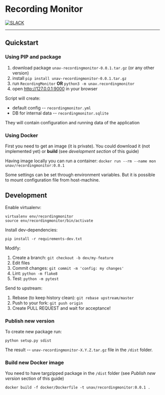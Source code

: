 # Recording Monitor

[![SLACK](https://img.shields.io/badge/slack-50/2-pink.svg)](https://xrvflgrp001.slack.com)

----------------------------------------

## Quickstart

### Using PIP and package

1. download package `unav-recordingmonitor-0.0.1.tar.gz` (or any other version)
2. install `pip install unav-recordingmonitor-0.0.1.tar.gz`
3. run `RecordingMonitor` **OR** `python3 -m unav.recordingmonitor`
4. open http://127.0.0.1:9000 in your browser

Script will create:

- default config -- `recordingmonitor.yml`
- DB for internal data -- `recordingmonitor.sqlite`

They will contain configuration and running data of the application

### Using Docker

First you need to get an image (it is private). You could download it (not
implemented yet) or **build** (see _development section_ of this guide)

Having image locally you can run a container:
`docker run --rm --name mon unav/recordingmonitor:0.0.1`

Some settings can be set through environment variables. But it is possible to
mount configuration file from host-machine.

## Development

Enable virtualenv:

```
virtualenv env/recordingmonitor
source env/recordingmonitor/bin/activate
```

Install dev-dependencies:

```
pip install -r requirements-dev.txt
```

Modify:

1. Create a branch: `git checkout -b dev/my-feature`
2. Edit files
3. Commit changes: `git commit -m 'config: my changes'`
4. Lint: `python -m flake8`
5. Test: `python -m pytest`

Send to upstream:

1. Rebase (to keep history clean): `git rebase upstream/master`
2. Push to your fork: `git push origin`
3. Create PULL REQUEST and wait for acceptance!

### Publish new version

To create new package run:

```
python setup.py sdist
```

The result -- `unav-recordingmonitor-X.Y.Z.tar.gz` file in the `/dist` folder.

### Build new Docker image

You need to have targzipped package in the `/dist` folder (see _Publish new
version_ section of this guide)

```
docker build -f docker/Dockerfile -t unav/recordingmonitor:0.0.1 .
```
